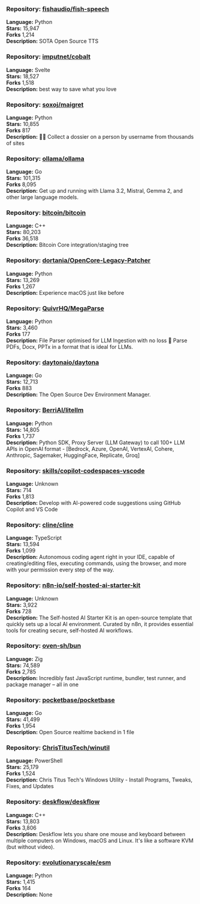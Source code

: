 ### **Repository:** [fishaudio/fish-speech](https://github.com/fishaudio/fish-speech)  

**Language:** Python  
**Stars:** 15,947  
**Forks** 1,214  
**Description:** SOTA Open Source TTS  

### **Repository:** [imputnet/cobalt](https://github.com/imputnet/cobalt)  

**Language:** Svelte  
**Stars:** 18,527  
**Forks** 1,518  
**Description:** best way to save what you love  

### **Repository:** [soxoj/maigret](https://github.com/soxoj/maigret)  

**Language:** Python  
**Stars:** 10,855  
**Forks** 817  
**Description:** 🕵️‍♂️ Collect a dossier on a person by username from thousands of sites  

### **Repository:** [ollama/ollama](https://github.com/ollama/ollama)  

**Language:** Go  
**Stars:** 101,315  
**Forks** 8,095  
**Description:** Get up and running with Llama 3.2, Mistral, Gemma 2, and other large language models.  

### **Repository:** [bitcoin/bitcoin](https://github.com/bitcoin/bitcoin)  

**Language:** C++  
**Stars:** 80,203  
**Forks** 36,518  
**Description:** Bitcoin Core integration/staging tree  

### **Repository:** [dortania/OpenCore-Legacy-Patcher](https://github.com/dortania/OpenCore-Legacy-Patcher)  

**Language:** Python  
**Stars:** 13,269  
**Forks** 1,267  
**Description:** Experience macOS just like before  

### **Repository:** [QuivrHQ/MegaParse](https://github.com/QuivrHQ/MegaParse)  

**Language:** Python  
**Stars:** 3,460  
**Forks** 177  
**Description:** File Parser optimised for LLM Ingestion with no loss 🧠 Parse PDFs, Docx, PPTx in a format that is ideal for LLMs.  

### **Repository:** [daytonaio/daytona](https://github.com/daytonaio/daytona)  

**Language:** Go  
**Stars:** 12,713  
**Forks** 883  
**Description:** The Open Source Dev Environment Manager.  

### **Repository:** [BerriAI/litellm](https://github.com/BerriAI/litellm)  

**Language:** Python  
**Stars:** 14,805  
**Forks** 1,737  
**Description:** Python SDK, Proxy Server (LLM Gateway) to call 100+ LLM APIs in OpenAI format - [Bedrock, Azure, OpenAI, VertexAI, Cohere, Anthropic, Sagemaker, HuggingFace, Replicate, Groq]  

### **Repository:** [skills/copilot-codespaces-vscode](https://github.com/skills/copilot-codespaces-vscode)  

**Language:** Unknown  
**Stars:** 714  
**Forks** 1,813  
**Description:** Develop with AI-powered code suggestions using GitHub Copilot and VS Code  

### **Repository:** [cline/cline](https://github.com/cline/cline)  

**Language:** TypeScript  
**Stars:** 13,594  
**Forks** 1,099  
**Description:** Autonomous coding agent right in your IDE, capable of creating/editing files, executing commands, using the browser, and more with your permission every step of the way.  

### **Repository:** [n8n-io/self-hosted-ai-starter-kit](https://github.com/n8n-io/self-hosted-ai-starter-kit)  

**Language:** Unknown  
**Stars:** 3,922  
**Forks** 728  
**Description:** The Self-hosted AI Starter Kit is an open-source template that quickly sets up a local AI environment. Curated by n8n, it provides essential tools for creating secure, self-hosted AI workflows.  

### **Repository:** [oven-sh/bun](https://github.com/oven-sh/bun)  

**Language:** Zig  
**Stars:** 74,589  
**Forks** 2,785  
**Description:** Incredibly fast JavaScript runtime, bundler, test runner, and package manager – all in one  

### **Repository:** [pocketbase/pocketbase](https://github.com/pocketbase/pocketbase)  

**Language:** Go  
**Stars:** 41,499  
**Forks** 1,954  
**Description:** Open Source realtime backend in 1 file  

### **Repository:** [ChrisTitusTech/winutil](https://github.com/ChrisTitusTech/winutil)  

**Language:** PowerShell  
**Stars:** 25,179  
**Forks** 1,524  
**Description:** Chris Titus Tech's Windows Utility - Install Programs, Tweaks, Fixes, and Updates  

### **Repository:** [deskflow/deskflow](https://github.com/deskflow/deskflow)  

**Language:** C++  
**Stars:** 13,803  
**Forks** 3,806  
**Description:** Deskflow lets you share one mouse and keyboard between multiple computers on Windows, macOS and Linux. It's like a software KVM (but without video).  

### **Repository:** [evolutionaryscale/esm](https://github.com/evolutionaryscale/esm)  

**Language:** Python  
**Stars:** 1,415  
**Forks** 164  
**Description:** None  

